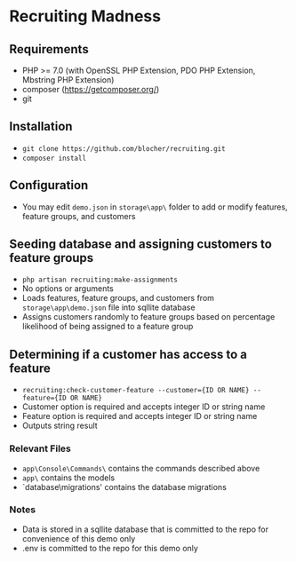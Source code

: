 # Recruiting Madness

## Requirements
* PHP >= 7.0 (with OpenSSL PHP Extension, PDO PHP Extension, Mbstring PHP Extension)
* composer (https://getcomposer.org/)
* git

## Installation
* `git clone https://github.com/blocher/recruiting.git`
* `composer install`

## Configuration
* You may edit `demo.json` in `storage\app\` folder to add or modify features, feature groups, and customers

## Seeding database and assigning customers to feature groups
* `php artisan recruiting:make-assignments`
* No options or arguments
* Loads features, feature groups, and customers from `storage\app\demo.json` file into sqllite database
* Assigns customers randomly to feature groups based on percentage likelihood of being assigned to a feature group

## Determining if a customer has access to a feature
* `recruiting:check-customer-feature --customer={ID OR NAME} --feature={ID OR NAME}`
* Customer option is required and accepts integer ID or string name
* Feature option is required and accepts integer ID or string name
* Outputs string result

### Relevant Files
* `app\Console\Commands\` contains the commands described above
* `app\` contains the models
* `database\migrations\' contains the database migrations

### Notes
* Data is stored in a sqllite database that is committed to the repo for convenience of this demo only
* .env is committed to the repo for this demo only

